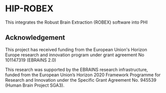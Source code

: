 # HIP-ROBEX
This integrates the Robust Brain Extraction (ROBEX) software into PHI

## Acknowledgement

This project has received funding from the  European Union's Horizon Europe research and innovation program under grant agreement No 101147319 (EBRAINS 2.0)

This research was supported by the EBRAINS research infrastructure, funded from the European Union’s Horizon 2020 Framework Programme for Research and Innovation under the Specific Grant Agreement No. 945539 (Human Brain Project SGA3).
